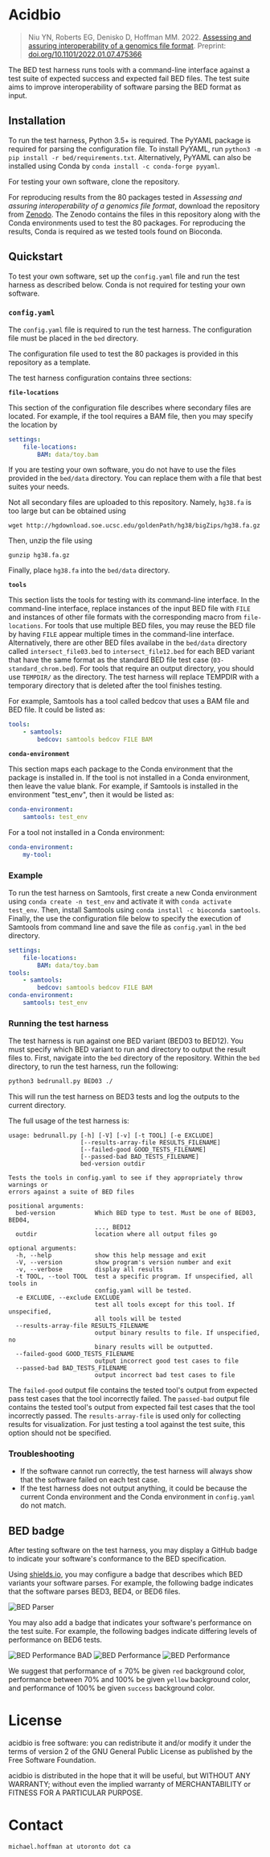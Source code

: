 # Acidbio

> Niu YN, Roberts EG, Denisko D, Hoffman MM. 2022. [Assessing and assuring interoperability of a genomics file format](https://doi.org/10.1101/2022.01.07.475366). Preprint: [doi.org/10.1101/2022.01.07.475366](https://doi.org/10.1101/2022.01.07.475366)

The BED test harness runs tools with a command-line interface against a test suite of expected success and expected fail BED files.
The test suite aims to improve interoperability of software parsing the BED format as input.

## Installation

To run the test harness, Python 3.5+ is required. The PyYAML package is required for parsing the configuration file.
To install PyYAML, run `python3 -m pip install -r bed/requirements.txt`. 
Alternatively, PyYAML can also be installed using Conda by `conda install -c conda-forge pyyaml`.

For testing your own software, clone the repository.

For reproducing results from the 80 packages tested in *Assessing and assuring interoperability of a genomics file format*, download the repository from [Zenodo](
https://doi.org/10.5281/zenodo.5784763). The Zenodo contains the files in this repository along with the Conda environments used to test the 80 packages.
For reproducing the results, Conda is required as we tested tools found on Bioconda.

## Quickstart

To test your own software, set up the `config.yaml` file and run the test harness as described below.
Conda is not required for testing your own software.

### `config.yaml`

The `config.yaml` file is required to run the test harness.
The configuration file must be placed in the `bed` directory.

The configuration file used to test the 80 packages is provided in this repository as a template.

The test harness configuration contains three sections:

**`file-locations`**

This section of the configuration file describes where secondary files are located.
For example, if the tool requires a BAM file, then you may specify the location by

```YAML
settings:
    file-locations:
        BAM: data/toy.bam
```

If you are testing your own software, you do not have to use the files provided in the `bed/data` directory.
You can replace them with a file that best suites your needs.

Not all secondary files are uploaded to this repository. Namely, `hg38.fa` is too large but can be obtained using
```
wget http://hgdownload.soe.ucsc.edu/goldenPath/hg38/bigZips/hg38.fa.gz
```
Then, unzip the file using
```
gunzip hg38.fa.gz
```
Finally, place `hg38.fa` into the `bed/data` directory.

**`tools`**

This section lists the tools for testing with its command-line interface.
In the command-line interface, replace instances of the input BED file with `FILE` and instances of other file formats with the corresponding macro from `file-locations`.
For tools that use multiple BED files, you may reuse the BED file by having `FILE` appear multiple times in the command-line interface.
Alternatively, there are other BED files availabe in the `bed/data` directory called `intersect_file03.bed` to `intersect_file12.bed` for each BED variant that have the same format as the standard BED file test case (`03-standard_chrom.bed`).
For tools that require an output directory, you should use `TEMPDIR/` as the directory.
The test harness will replace TEMPDIR with a temporary directory that is deleted after the tool finishes testing.

For example, Samtools has a tool called bedcov that uses a BAM file and BED file. It could be listed as:

```YAML
tools:
    - samtools:
        bedcov: samtools bedcov FILE BAM
```

**`conda-environment`**

This section maps each package to the Conda environment that the package is installed in.
If the tool is not installed in a Conda environment, then leave the value blank.
For example, if Samtools is installed in the environment "test_env", then it would be listed as:
```YAML
conda-environment:
    samtools: test_env
```

For a tool not installed in a Conda environment:
```YAML
conda-environment:
    my-tool: 
```

### Example
To run the test harness on Samtools, first create a new Conda environment using `conda create -n test_env` and activate it with `conda activate test_env`. Then, install Samtools using `conda install -c bioconda samtools`.
Finally, the use the configuration file below to specify the execution of Samtools from command line and save the file as `config.yaml` in the `bed` directory.
```YAML
settings:
    file-locations:
        BAM: data/toy.bam
tools:
    - samtools:
        bedcov: samtools bedcov FILE BAM
conda-environment:
    samtools: test_env
```


### Running the test harness

The test harness is run against one BED variant (BED03 to BED12).
You must specify which BED variant to run and directory to output the result files to.
First, navigate into the `bed` directory of the repository.
Within the `bed` directory, to run the test harness, run the following:

```bash
python3 bedrunall.py BED03 ./
```
This will run the test harness on BED3 tests and log the outputs to the current directory.

The full usage of the test harness is:
```
usage: bedrunall.py [-h] [-V] [-v] [-t TOOL] [-e EXCLUDE]
                    [--results-array-file RESULTS_FILENAME]
                    [--failed-good GOOD_TESTS_FILENAME]
                    [--passed-bad BAD_TESTS_FILENAME]
                    bed-version outdir

Tests the tools in config.yaml to see if they appropriately throw warnings or
errors against a suite of BED files

positional arguments:
  bed-version           Which BED type to test. Must be one of BED03, BED04,
                        ..., BED12
  outdir                location where all output files go

optional arguments:
  -h, --help            show this help message and exit
  -V, --version         show program's version number and exit
  -v, --verbose         display all results
  -t TOOL, --tool TOOL  test a specific program. If unspecified, all tools in
                        config.yaml will be tested.
  -e EXCLUDE, --exclude EXCLUDE
                        test all tools except for this tool. If unspecified,
                        all tools will be tested
  --results-array-file RESULTS_FILENAME
                        output binary results to file. If unspecified, no
                        binary results will be outputted.
  --failed-good GOOD_TESTS_FILENAME
                        output incorrect good test cases to file
  --passed-bad BAD_TESTS_FILENAME
                        output incorrect bad test cases to file
```

The `failed-good` output file contains the tested tool's output from expected pass test cases that the tool incorrectly failed. The `passed-bad` output file contains the tested tool's output from expected fail test cases that the tool incorrectly passed. The `results-array-file` is used only for collecting results for visualization.
For just testing a tool against the test suite, this option should not be specified.


### Troubleshooting

- If the software cannot run correctly, the test harness will always show that the software failed on each test case.
- If the test harness does not output anything, it could be because the current Conda environment and the Conda environment in `config.yaml` do not match.

## BED badge

After testing software on the test harness, you may display a GitHub badge to indicate your software's conformance to the BED specification.

Using [shields.io](shields.io), you may configure a badge that describes which BED variants your software parses.
For example, the following badge indicates that the software parses BED3, BED4, or BED6 files.

![BED Parser](https://img.shields.io/badge/BED%20Parser-BED3%20%7C%20BED4%20%7C%20BED6-informational)

You may also add a badge that indicates your software's performance on the test suite.
For example, the following badges indicate differing levels of performance on BED6 tests.

![BED Performance BAD](https://img.shields.io/badge/BED6-61.5%25-red)
![BED Performance](https://img.shields.io/badge/BED6-80.7%25-yellow)
![BED Performance](https://img.shields.io/badge/BED6-100%25-success)


We suggest that performance of $\leq$ 70% be given `red` background color, performance between 70% and 100% be given `yellow` background color, and performance of 100% be given `success` background color.


# License
acidbio is free software: you can redistribute it and/or modify it under the terms of version 2 of the GNU General Public License as published by the Free Software Foundation.

acidbio is distributed in the hope that it will be useful, but WITHOUT
ANY WARRANTY; without even the implied warranty of MERCHANTABILITY or
FITNESS FOR A PARTICULAR PURPOSE.

# Contact
`michael.hoffman at utoronto dot ca`
